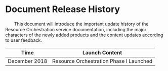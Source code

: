 # Document Release History

　　This document will introduce the important update history of the Resource Orchestration service documentation, including the major characters of the newly added products and the content updates according to user feedback.

|Time|Launch Content|
| -------- | -------------- |
|December 2018|Resource Orchestration Phase I Launched|


